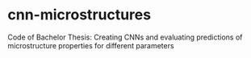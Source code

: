 # cnn-microstructures
Code of Bachelor Thesis: Creating CNNs and evaluating predictions of microstructure properties for different parameters
